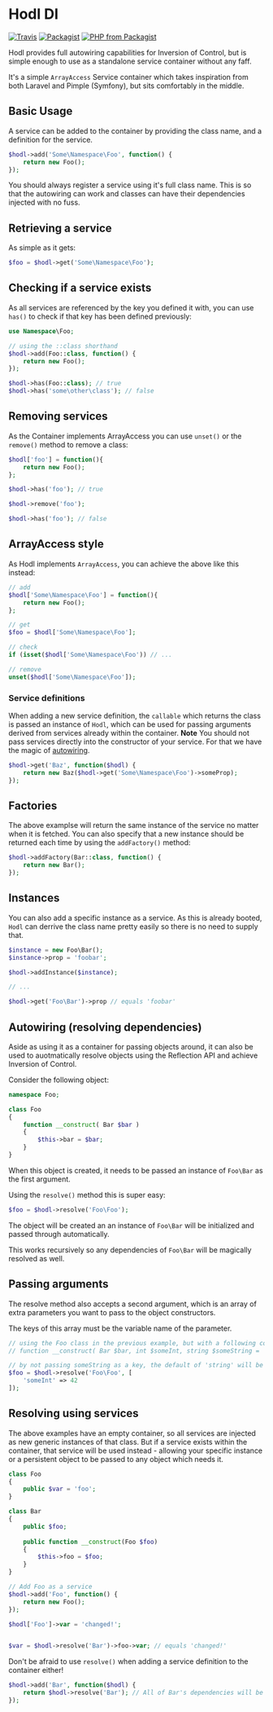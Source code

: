 # Hodl DI

[![Travis](https://img.shields.io/travis/jakewhiteley/hodl.svg?style=for-the-badge)](https://travis-ci.org/jakewhiteley/hodl) 
[![Packagist](https://img.shields.io/packagist/v/jakewhiteley/hodl.svg?style=for-the-badge)](https://packagist.org/packages/jakewhiteley/hodl) 
[![PHP from Packagist](https://img.shields.io/packagist/php-v/jakewhiteley/hodl.svg?style=for-the-badge)](https://packagist.org/packages/jakewhiteley/hodl)



Hodl provides full autowiring capabilities for Inversion of Control, but is simple enough to use as a standalone service container without any faff.

It's a simple `ArrayAccess` Service container which takes inspiration from both Laravel and Pimple (Symfony), but sits comfortably in the middle.

## Basic Usage

A service can be added to the container by providing the class name, and a definition for the service.

```` php
$hodl->add('Some\Namespace\Foo', function() {
	return new Foo();
});
````

You should always register a service using it's full class name. This is so that the autowiring can work and classes can have their dependencies injected with no fuss.

## Retrieving a service

As simple as it gets:

```` php
$foo = $hodl->get('Some\Namespace\Foo');
````

## Checking if a service exists

As all services are referenced by the key you defined it with, you can use `has()` to check if that key has been defined previously:

```` php
use Namespace\Foo;

// using the ::class shorthand
$hodl->add(Foo::class, function() {
    return new Foo();
});

$hodl->has(Foo::class); // true
$hodl->has('some\other\class'); // false
````

## Removing services

As the Container implements ArrayAccess you can use `unset()` or the `remove()` method to remove a class:
```` php
$hodl['foo'] = function(){
    return new Foo();
};

$hodl->has('foo'); // true

$hodl->remove('foo');

$hodl->has('foo'); // false
````

## ArrayAccess style

As Hodl implements `ArrayAccess`, you can achieve the above like this instead:

````php
// add
$hodl['Some\Namespace\Foo'] = function(){
    return new Foo();
};

// get
$foo = $hodl['Some\Namespace\Foo'];

// check
if (isset($hodl['Some\Namespace\Foo')) // ...

// remove
unset($hodl['Some\Namespace\Foo']);
````

### Service definitions

When adding a new service definition, the `callable` which returns the class is passed an instance of `Hodl`, which can be used for passing arguments derived from services already within the container. **Note** You should not pass services directly into the constructor of your service. For that we have the magic of [autowiring](#autowiring-resolving-dependencies).

```` php
$hodl->get('Baz', function($hodl) {
	return new Baz($hodl->get('Some\Namespace\Foo')->someProp);
});
````

## Factories

The above examplse will return the same instance of the service no matter when it is fetched.
You can also specify that a new instance should be returned each time by using the `addFactory()` method:

```` php
$hodl->addFactory(Bar::class, function() {
	return new Bar();
});
````

## Instances
You can also add a specific instance as a service. As this is already booted, `Hodl` can derrive the class name pretty easily so there is no need to supply that.

````php
$instance = new Foo\Bar();
$instance->prop = 'foobar';

$hodl->addInstance($instance);

// ...

$hodl->get('Foo\Bar')->prop // equals 'foobar'
````

## Autowiring (resolving dependencies)

Aside as using it as a container for passing objects around, it can also be used to auotmatically resolve objects using the Reflection API and achieve Inversion of Control.

Consider the following object:

```` php
namespace Foo;

class Foo
{
    function __construct( Bar $bar )
    {
       	$this->bar = $bar;
    }
}
````

When this object is created, it needs to be passed an instance of `Foo\Bar` as the first argument.

Using the `resolve()` method this is super easy:

```` php
$foo = $hodl->resolve('Foo\Foo');
````

The object will be created an an instance of `Foo\Bar` will be initialized and passed through automatically. 

This works recursively so any dependencies of `Foo\Bar` will be magically resolved as well.

## Passing arguments

The resolve method also accepts a second argument, which is an array of extra parameters you want to pass to the object constructors.

The keys of this array must be the variable name of the parameter.

```` php
// using the Foo class in the previous example, but with a following constructor:
// function __construct( Bar $bar, int $someInt, string $someString = 'string' ) { ...

// by not passing someString as a key, the default of 'string' will be used
$foo = $hodl->resolve('Foo\Foo', [
	'someInt' => 42
]);
````

## Resolving using services

The above examples have an empty container, so all services are injected as new generic instances of that class. But if a service exists within the container, that service will be used instead - allowing your specific instance or a persistent object to be passed to any object which needs it.

````php
class Foo
{
	public $var = 'foo';
}

class Bar
{
	public $foo;
	
	public function __construct(Foo $foo)
	{
		$this->foo = $foo;
	}
}

// Add Foo as a service
$hodl->add('Foo', function() {
	return new Foo();
});

$hodl['Foo']->var = 'changed!';


$var = $hodl->resolve('Bar')->foo->var; // equals 'changed!'
````

Don't be afraid to use `resolve()` when adding a service definition to the container either!

```` php
$hodl->add('Bar', function($hodl) {
	return $hodl->resolve('Bar'); // All of Bar's dependencies will be injected as soon as it is fetched
});

````
